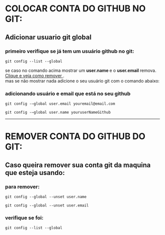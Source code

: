 # COLOCAR CONTA DO GITHUB NO GIT:

## Adicionar usuario git global

### primeiro verifique se já tem um usuário github no git:
~~~
git config --list --global
~~~
se caso no comando acima mostrar um <b> user.name </b> e o <b> user.email </b> remova. <a href="remover_usuario.md"> Clique e veja como remover </a>.
<br> mas se não mostrar nada adicione o seu usuário git com o comando abaixo: 

### adicionando usuário e email que está no seu github
~~~
git config -–global user.email youremail@email.com
~~~
~~~
git config -–global user.name youruserNameGithub
~~~
---
# REMOVER CONTA DO GITHUB DO GIT:

## Caso queira remover sua conta git da maquina que esteja usando:

### para remover:
~~~
git config --global --unset user.name
~~~
~~~
git config --global --unset user.email
~~~

### verifique se foi:
~~~
git config --list --global
~~~
